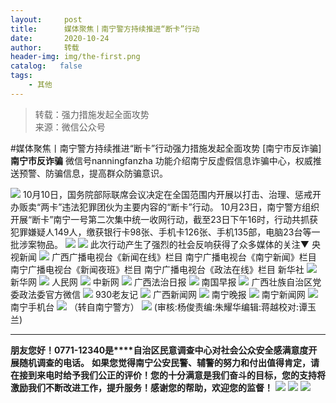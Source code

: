 ```yaml
---
layout:     post
title:      媒体聚焦丨南宁警方持续推进“断卡”行动
date:       2020-10-24
author:     转载
header-img: img/the-first.png
catalog:   false
tags:
    - 其他
---
```


<blockquote><p>转载：强力措施发起全面攻势<br>
来源：微信公众号</p></blockquote>

#媒体聚焦丨南宁警方持续推进“断卡”行动强力措施发起全面攻势
[南宁市反诈骗]
**南宁市反诈骗**
微信号nanningfanzha
功能介绍南宁反虚假信息诈骗中心，权威推送预警、防骗信息，提高群众防骗意识。

![]({{site.baseurl}}/postimg/P9ficrEVSdibaLmHiaibPNmSAfku7xGlvNt9rib2TWro84gcysZZiaF2xmZ1yUV5A3AKAEMj32FdibO2SiaXWaSOeYIeUQ.gif)
10月10日，国务院部际联席会议决定在全国范围内开展以打击、治理、惩戒开办贩卖“两卡”违法犯罪团伙为主要内容的“断卡”行动。
10月23日，南宁警方组织开展“断卡”南宁一号第二次集中统一收网行动，截至23日下午16时，行动共抓获犯罪嫌疑人149人，缴获银行卡98张、手机卡126张、手机135部，电脑23台等一批涉案物品。
![]({{site.baseurl}}/postimg/P9ficrEVSdibZ2kMT8JQaS985Hr0k5rRaB0L7Ly9VLfnXEFT8rfRibYGBCEDjTVcNR9ghOuiayickZjvyEGJPrwH84Q.jpeg)
![]({{site.baseurl}}/postimg/P9ficrEVSdibZ2kMT8JQaS985Hr0k5rRaBkfQLXdNtShlvLGDDlgX0gJyWbEroM28KibxDN3z592icDlH9LuVlV9zQ.jpeg)
此次行动产生了强烈的社会反响获得了众多媒体的关注▼
央视新闻
![]({{site.baseurl}}/postimg/P9ficrEVSdibZ2kMT8JQaS985Hr0k5rRaB8uLVsThicj1zialFoo2w5gWoWSLB8OuYJ5YWu3yYOJ9jyqUcf4sfMUhA.png)
广西广播电视台《新闻在线》栏目
南宁广播电视台《南宁新闻》栏目
南宁广播电视台《新闻夜班》栏目
南宁广播电视台《政法在线》栏目
新华社
![]({{site.baseurl}}/postimg/P9ficrEVSdibZ2kMT8JQaS985Hr0k5rRaBPYge5oAa0gRpJ73x0NTu9liaL2FiawdkfmrnUFNQqOA1A8Z8usgTge4g.png)
新华网
![]({{site.baseurl}}/postimg/P9ficrEVSdibZ2kMT8JQaS985Hr0k5rRaB0shL2VXc6icTaZxm2dlR2NBXtOHNia05ibS2CK5muWPGM2fzB4gZKJYag.jpeg)
人民网
![]({{site.baseurl}}/postimg/P9ficrEVSdibZ2kMT8JQaS985Hr0k5rRaB7hTia8rzhIuhhyVxF4aYWQtVejJrFJHibxyLmIfmcl9BBxTmbpibliaBVw.jpeg)
中新网
![]({{site.baseurl}}/postimg/P9ficrEVSdibZ2kMT8JQaS985Hr0k5rRaBnNkro6Wkvp4ugYiaHic53pYEn5zeLZReoNIxo7bfCDafS2p3ehKKanag.jpeg)
广西法治日报
![]({{site.baseurl}}/postimg/P9ficrEVSdibZ2kMT8JQaS985Hr0k5rRaBVWicLpyo6kqJt7WEUDoo5xYRLnwurl5svWarLd6Z0ibzjAXuJtVgOk2g.jpeg)
南国早报
![]({{site.baseurl}}/postimg/P9ficrEVSdibZ2kMT8JQaS985Hr0k5rRaBgZAlbUDEPBuxYFMELVKFF0dyMDkw7IugLT0U31Udg6mNoBdUt0CicuA.jpeg)
广西壮族自治区党委政法委官方微信
![]({{site.baseurl}}/postimg/P9ficrEVSdibZ2kMT8JQaS985Hr0k5rRaBib8T3hiaxSiaLtvyBldPmWUHNRn2JwOKq3uGABdliadUeic0ogicK79gKWTg.png)
930老友记
![]({{site.baseurl}}/postimg/P9ficrEVSdibZ2kMT8JQaS985Hr0k5rRaBibiaw945hEsgd2nETnMicLAicLD2WxSPEQA9l915qG3mkphvqUQzK6XSGw.png)
广西新闻网
![]({{site.baseurl}}/postimg/P9ficrEVSdibZ2kMT8JQaS985Hr0k5rRaBLbwsSeeMF8tlb5DVnxJTyOHzNNQ4sHHaKjia0ds9rg683S6UGBhiasEQ.jpeg)
南宁晚报
![]({{site.baseurl}}/postimg/P9ficrEVSdibZ2kMT8JQaS985Hr0k5rRaBxReAEK2xnr4qPNNE8saErNcxxECdmfUBVtLZibBcBWwdVP6RGhdJGUw.jpeg)
南宁新闻网
![]({{site.baseurl}}/postimg/P9ficrEVSdibZ2kMT8JQaS985Hr0k5rRaBm0jPGVtu8ibg6icxibvco0v75V6nJEhaoXKPyFlzfWE5Qk1gAGcWmK8KA.jpeg)
南宁手机台
![]({{site.baseurl}}/postimg/P9ficrEVSdibZ2kMT8JQaS985Hr0k5rRaBwibzgPMru9LSNUiaDSBNBNMtQDgyQKaJZtRUCKZ7Iy4TmXLGOcgYjRuw.png)
（转自南宁警方）
![]({{site.baseurl}}/postimg/m6vdLvvo6W6aCCOVM3fc1JRVjG0nwA9leMqJRjJp77nDaFqjYo2GLq5iauUdrachH8zrlxkdKrrr5mhMTX7fXwQ.jpeg)
(审核:杨俊责编:朱耀华编辑:蒋越校对:谭玉兰)
***
**朋友您好！0771-12340是****自治区民意调查中心对社会公众安全感满意度开展随机调查的电话。**
**如果您觉得南宁公安民警、辅警的努力和付出值得肯定，请在接到来电时给予我们公正的评价！您的十分满意是我们奋斗的目标，您的支持将激励我们不断改进工作，提升服务！感谢您的帮助，欢迎您的监督！**
![]({{site.baseurl}}/postimg/m6vdLvvo6W4tBmkSw7BynPAZ4dpgGzH6gPSKpMSPibm3ZZdwYARicAqYI6iaLTicawgZUezTc6lgHXWGaSqHwiav3qA.jpeg)
![]({{site.baseurl}}/postimg/m6vdLvvo6W4tBmkSw7BynPAZ4dpgGzH6dmhqpDKgZf4VOiaaxr6LcaFfRCPDEHukjOhPlt2iaH3NnVwoVk1xjWLw.jpeg)
![]({{site.baseurl}}/postimg/m6vdLvvo6W4tBmkSw7BynPAZ4dpgGzH62EZZ3JuBHMHzWr2pWjUukPSqx9WsRt3S4RWQicPNzhvt1LNVX5mbTSw.jpeg)

